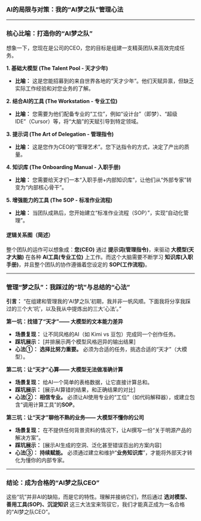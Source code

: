 ### AI的局限与对策：我的“AI梦之队”管理心法

---

### 核心比喻：打造你的“AI梦之队”

想象一下，您现在是公司的CEO，您的目标是组建一支精英团队来高效完成任务。

**1. 基础大模型 (The Talent Pool - 天才少年)**
   *   **比喻：** 这是您能招募到的来自世界各地的“天才少年”。他们天赋异禀，但缺乏实际工作经验和对您业务的了解。

**2. 结合AI的工具 (The Workstation - 专业工位)**
   *   **比喻：** 您需要为他们配备专业的“工位”，例如“设计台”（即梦）、“超级IDE”（Cursor）等，将“大脑”的天赋引导到特定领域。

**3. 提示词 (The Art of Delegation - 管理指令)**
   *   **比喻：** 这是您作为CEO的“管理艺术”。您下达指令的方式，决定了产出的质量。

**4. 知识库 (The Onboarding Manual - 入职手册)**
   *   **比喻：** 您需要给天才们一本“入职手册+内部知识库”，让他们从“外部专家”转变为“内部核心骨干”。

**5. 增强能力的工具 (The SOP - 标准作业流程)**
   *   **比喻：** 当团队成熟后，您开始建立“标准作业流程（SOP）”，实现“自动化管理”。

#### 逻辑关系图（简述）

整个团队的运作可以想象成：**您(CEO)** 通过 **提示词(管理指令)**，来驱动 **大模型(天才大脑)** 在各种 **AI工具(专业工位)** 上工作。而这个大脑需要不断学习 **知识库(入职手册)**，并且整个团队的协作遵循着您设定的 **SOP(工作流程)**。

---

### 管理“梦之队”：我踩过的“坑”与总结的“心法”

**引言：** “在组建和管理我的‘AI梦之队’初期，我并非一帆风顺。下面我将分享我踩过的三个大‘坑’，以及我从中提炼出的三大‘心法’。”

**第一坑：找错了“天才”—— 大模型的文本能力差异**
*   **场景复现：** 让不同风格的AI（如 Kimi vs 豆包）完成同一个创作任务。
*   **踩坑展示：** [并排展示两个模型风格迥异的输出结果]
*   **心法①：** **选择比努力重要。** 必须为合适的任务，挑选合适的“天才”（大模型）。

**第二坑：让“天才”心算—— 大模型无法做准确计算**
*   **场景复现：** 给AI一个简单的表格数据，让它直接计算总和。
*   **踩坑展示：** [展示AI算错的结果，和正确结果的对比]
*   **心法②：** **相信专业。** 必须让AI使用专业的“工位”（如代码解释器），或建立包含“调用计算工具”的**SOP**。

**第三坑：让“天才”聊他不熟的业务—— 大模型不懂你的公司**
*   **场景复现：** 在不提供任何背景资料的情况下，让AI撰写一份“关于明源产品的解决方案”。
*   **踩坑展示：** [展示AI生成的空洞、泛化甚至错误百出的方案内容]
*   **心法③：** **持续赋能。** 必须通过建立和维护“**业务知识库**”，才能将外部天才转化为懂你的内部专家。

---

### 结论：成为合格的“AI梦之队CEO”

这些“坑”并非AI的缺陷，而是它的特性。理解并接纳它们，然后通过 **选对模型、善用工具(SOP)、沉淀知识** 这三大法宝来驾驭它，我们才能真正成为一名合格的“AI梦之队CEO”。
